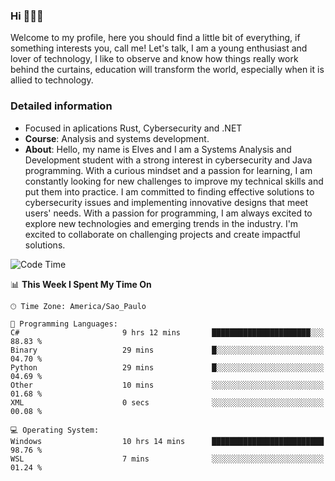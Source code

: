


### Hi 🙋🏽‍♂️

Welcome to my profile, here you should find a little bit of everything, if something interests you, call me! Let's talk,
I am a young enthusiast and lover of technology, I like to observe and know how things really work behind the curtains, 
education will transform the world, especially when it is allied to technology.

### Detailed information
* Focused in aplications Rust, Cybersecurity and .NET
* **Course**: Analysis and systems development.
* **About**: Hello, my name is Elves and I am a Systems Analysis and Development student with a strong interest in cybersecurity and Java programming. With a curious mindset and a passion for learning, I am constantly looking for new challenges to improve my technical skills and put them into practice. I am committed to finding effective solutions to cybersecurity issues and implementing innovative designs that meet users' needs. With a passion for programming, I am always excited to explore new technologies and emerging trends in the industry. I'm excited to collaborate on challenging projects and create impactful solutions.

<!--START_SECTION:waka-->
![Code Time](http://img.shields.io/badge/Code%20Time-221%20hrs%2045%20mins-blue)

📊 **This Week I Spent My Time On** 

```text
🕑︎ Time Zone: America/Sao_Paulo

💬 Programming Languages: 
C#                       9 hrs 12 mins       ██████████████████████░░░   88.83 % 
Binary                   29 mins             █░░░░░░░░░░░░░░░░░░░░░░░░   04.70 % 
Python                   29 mins             █░░░░░░░░░░░░░░░░░░░░░░░░   04.69 % 
Other                    10 mins             ░░░░░░░░░░░░░░░░░░░░░░░░░   01.68 % 
XML                      0 secs              ░░░░░░░░░░░░░░░░░░░░░░░░░   00.08 % 

💻 Operating System: 
Windows                  10 hrs 14 mins      █████████████████████████   98.76 % 
WSL                      7 mins              ░░░░░░░░░░░░░░░░░░░░░░░░░   01.24 % 
```


<!--END_SECTION:waka-->


